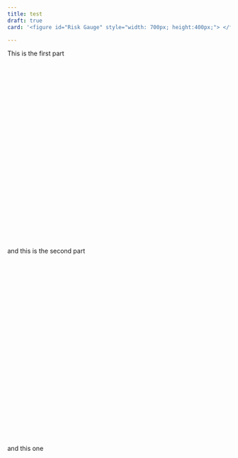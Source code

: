 ```yaml
---
title: test
draft: true
card: '<figure id="Risk Gauge" style="width: 700px; height:400px;"> </figure>'

---
```


This is the first part


<figure id="Treasury Yield Spread" style="width: 700px; height:400px;"> </figure>
 
 and this is the second part

<figure id="High Yield Spread" style="width: 700px; height:400px;"> </figure>

and this one

<figure id="Consumer Sentiment" style="width: 700px; height:400px;"> </figure>




<script src="https://cdnjs.cloudflare.com/ajax/libs/echarts/4.1.0/echarts-en.min.js" integrity="sha256-x8R4YOgRkrX/cMbupOzglWi/gSM/WD8bfFHrE+r5TPM=" crossorigin="anonymous"></script>

<script src="/js/charts.js"></script>

<script> chart_risks_page(); </script>


